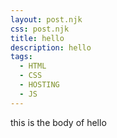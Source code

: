 ```yaml
---
layout: post.njk
css: post.njk
title: hello
description: hello
tags:
  - HTML
  - CSS
  - HOSTING
  - JS
---
```

this is the body of hello